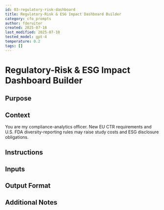 ```yaml
---
id: 03-regulatory-risk-dashboard
title: Regulatory-Risk & ESG Impact Dashboard Builder
category: cfo_prompts
author: fderuiter
created: 2025-07-18
last_modified: 2025-07-18
tested_model: gpt-4
temperature: 0.2
tags: []
---
```


# Regulatory-Risk & ESG Impact Dashboard Builder

## Purpose

## Context

You are my compliance-analytics officer. New EU CTR requirements and U.S. FDA diversity-reporting rules may raise study costs and ESG disclosure obligations.

## Instructions

## Inputs

## Output Format

## Additional Notes
